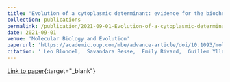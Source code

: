 ```yaml
---
title: "Evolution of a cytoplasmic determinant: evidence for the biochemical basis of functional evolution of the novel germ line regulator oskar"
collection: publications
permalink: /publication/2021-09-01-Evolution-of-a-cytoplasmic-determinant-evidence-for-the-biochemical-basis-of-functional-evolution-of-the-novel-germ-line-regulator-oskar
date: 2021-09-01
venue: 'Molecular Biology and Evolution'
paperurl: 'https://academic.oup.com/mbe/advance-article/doi/10.1093/molbev/msab284/6373905'
citation: ' Leo Blondel,  Savandara Besse,  Emily Rivard,  Guillem Ylla,  Cassandra Extavour, &quot;Evolution of a cytoplasmic determinant: evidence for the biochemical basis of functional evolution of the novel germ line regulator oskar.&quot; Molecular Biology and Evolution, 2021.'
---
```

[Link to paper](https://academic.oup.com/mbe/advance-article/doi/10.1093/molbev/msab284/6373905){:target="_blank"}

